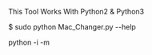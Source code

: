 This Tool Works With Python2 & Python3

$ sudo python Mac_Changer.py  --help

python -i <your interface> -m <the desired MAC address>

